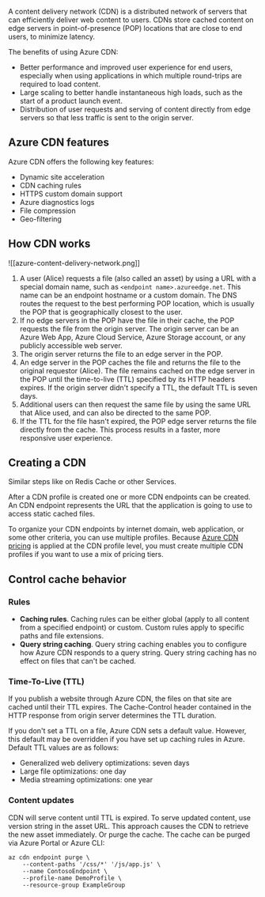A content delivery network (CDN) is a distributed network of servers that can efficiently deliver web content to users. CDNs store cached content on edge servers in point-of-presence (POP) locations that are close to end users, to minimize latency.

The benefits of using Azure CDN:

-   Better performance and improved user experience for end users, especially when using applications in which multiple round-trips are required to load content.
-   Large scaling to better handle instantaneous high loads, such as the start of a product launch event.
-   Distribution of user requests and serving of content directly from edge servers so that less traffic is sent to the origin server.

## Azure CDN features <a href="#azure-cdn-features" id="azure-cdn-features"></a>

Azure CDN offers the following key features:

-   Dynamic site acceleration
-   CDN caching rules
-   HTTPS custom domain support
-   Azure diagnostics logs
-   File compression
-   Geo-filtering

## How CDN works

![[azure-content-delivery-network.png]]

1. A user (Alice) requests a file (also called an asset) by using a URL with a special domain name, such as `<endpoint name>.azureedge.net`. This name can be an endpoint hostname or a custom domain. The DNS routes the request to the best performing POP location, which is usually the POP that is geographically closest to the user.
2. If no edge servers in the POP have the file in their cache, the POP requests the file from the origin server. The origin server can be an Azure Web App, Azure Cloud Service, Azure Storage account, or any publicly accessible web server.
3. The origin server returns the file to an edge server in the POP.
4. An edge server in the POP caches the file and returns the file to the original requestor (Alice). The file remains cached on the edge server in the POP until the time-to-live (TTL) specified by its HTTP headers expires. If the origin server didn't specify a TTL, the default TTL is seven days.
5. Additional users can then request the same file by using the same URL that Alice used, and can also be directed to the same POP.
6. If the TTL for the file hasn't expired, the POP edge server returns the file directly from the cache. This process results in a faster, more responsive user experience.

## Creating a CDN

Similar steps like on Redis Cache or other Services.

After a CDN profile is created one or more CDN endpoints can be created. An CDN endpoint represents the URL that the application is going to use to access static cached files.

To organize your CDN endpoints by internet domain, web application, or some other criteria, you can use multiple profiles. Because [Azure CDN pricing](https://azure.microsoft.com/pricing/details/cdn/) is applied at the CDN profile level, you must create multiple CDN profiles if you want to use a mix of pricing tiers.

## Control cache behavior

### Rules

-   **Caching rules**. Caching rules can be either global (apply to all content from a specified endpoint) or custom. Custom rules apply to specific paths and file extensions.
-   **Query string caching**. Query string caching enables you to configure how Azure CDN responds to a query string. Query string caching has no effect on files that can't be cached.

### Time-To-Live (TTL)

If you publish a website through Azure CDN, the files on that site are cached until their TTL expires. The Cache-Control header contained in the HTTP response from origin server determines the TTL duration.

If you don't set a TTL on a file, Azure CDN sets a default value. However, this default may be overridden if you have set up caching rules in Azure. Default TTL values are as follows:

-   Generalized web delivery optimizations: seven days
-   Large file optimizations: one day
-   Media streaming optimizations: one year

### Content updates

CDN will serve content until TTL is expired. To serve updated content, use version string in the asset URL. This approach causes the CDN to retrieve the new asset immediately. Or purge the cache. The cache can be purged via Azure Portal or Azure CLI:

```
az cdn endpoint purge \
    --content-paths '/css/*' '/js/app.js' \
    --name ContosoEndpoint \
    --profile-name DemoProfile \
    --resource-group ExampleGroup
```
